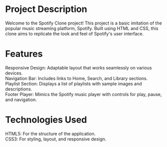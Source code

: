 # Project Description  
Welcome to the Spotify Clone project! This project is a basic imitation of the popular music streaming platform, Spotify. Built using HTML and CSS, this clone aims to replicate the look and feel of Spotify's user interface.

# Features  
Responsive Design: Adaptable layout that works seamlessly on various devices.  
Navigation Bar: Includes links to Home, Search, and Library sections.  
Playlist Section: Displays a list of playlists with sample images and descriptions.  
Footer Player: Mimics the Spotify music player with controls for play, pause, and navigation.  

# Technologies Used  
HTML5: For the structure of the application.  
CSS3: For styling, layout, and responsive design.
